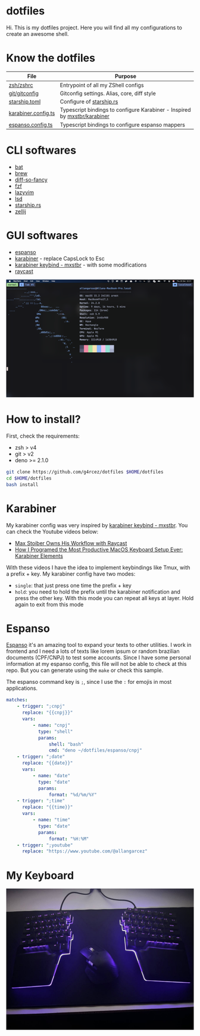 # dotfiles

Hi. This is my dotfiles project. Here you will find all my configurations to create an awesome shell.

# Know the dotfiles

| File                                                                                      | Purpose                                                                                                          |
| ----------------------------------------------------------------------------------------- | ---------------------------------------------------------------------------------------------------------------- |
| [zsh/zshrc](https://github.com/g4rcez/dotfiles/blob/master/zsh/zshrc)                     | Entrypoint of all my ZShell configs                                                                              |
| [git/gitconfig](https://github.com/g4rcez/dotfiles/blob/master/git/gitconfig)             | Gitconfig settings. Alias, core, diff style                                                                      |
| [starship.toml](https://github.com/g4rcez/dotfiles/blob/master/config/starship.toml)      | Configure of [starship.rs](https://starship.rs)                                                                  |
| [karabiner.config.ts](https://github.com/g4rcez/dotfiles/blob/master/karabiner.config.ts) | Typescript bindings to configure Karabiner - Inspired by [mxstbr/karabiner](https://github.com/mxstbr/karabiner) |
| [espanso.config.ts](https://github.com/g4rcez/dotfiles/blob/master/espanso.config.ts)     | Typescript bindings to configure espanso mappers                                                                 |

# CLI softwares

- [bat](https://github.com/sharkdp/bat)
- [brew](https://brew.sh/)
- [diff-so-fancy](https://github.com/so-fancy/diff-so-fancy)
- [fzf](https://github.com/junegunn/fzf)
- [lazyvim](https://lazyvim.org/)
- [lsd](https://github.com/lsd-rs/lsd)
- [starship.rs](https://starship.rs)
- [zellij](https://zellij.dev/)

# GUI softwares

- [espanso](https://espanso.org/)
- [karabiner](https://karabiner-elements.pqrs.org/index.html) - replace CapsLock to Esc
- [karabiner keybind - mxstbr](https://github.com/mxstbr/karabiner) - with some modifications
- [raycast](https://www.raycast.com/)

![my shell](./assets/shell.png)

# How to install?

First, check the requirements:

- zsh > v4
- git > v2
- deno >= 2.1.0

```bash
git clone https://github.com/g4rcez/dotfiles $HOME/dotfiles
cd $HOME/dotfiles
bash install
```

# Karabiner

My karabiner config was very inspired by [karabiner keybind - mxstbr](https://github.com/mxstbr/karabiner). You can check the Youtube videos below:

- [Max Stoiber Owns His Workflow with Raycast](https://www.youtube.com/watch?v=m5MDv9qwhU8)
- [How I Programed the Most Productive MacOS Keyboard Setup Ever: Karabiner Elements](https://www.youtube.com/watch?v=j4b_uQX3Vu0)

With these videos I have the idea to implement keybindings like Tmux, with a prefix + key. My karabiner config have two modes:

- `single`: that just press one time the prefix + key
- `hold`: you need to hold the prefix until the karabiner notification and press the other key. With this mode you can repeat all keys at layer. Hold
  again to exit from this mode

# Espanso

[Espanso](https://espanso.org/) it's an amazing tool to expand your texts to other utilities. I work in frontend and I need a lots of texts like lorem
ipsum or random brazilian documents (CPF/CNPJ) to test some accounts. Since I have some personal information at my espanso config, this file will not
be able to check at this repo. But you can generate using the `make` or check this sample.

The espanso command key is `;`, since I use the `:` for emojis in most applications.

```yaml
matches:
    - trigger: ";cnpj"
      replace: "{{cnpj}}"
      vars:
          - name: "cnpj"
            type: "shell"
            params:
                shell: "bash"
                cmd: "deno ~/dotfiles/espanso/cnpj"
    - trigger: ";date"
      replace: "{{date}}"
      vars:
          - name: "date"
            type: "date"
            params:
                format: "%d/%m/%Y"
    - trigger: ";time"
      replace: "{{time}}"
      vars:
          - name: "time"
            type: "date"
            params:
                format: "%H:%M"
    - trigger: ";youtube"
      replace: "https://www.youtube.com/@allangarcez"
```

# My Keyboard

![my keyboard](./assets/keyboard.jpg)

